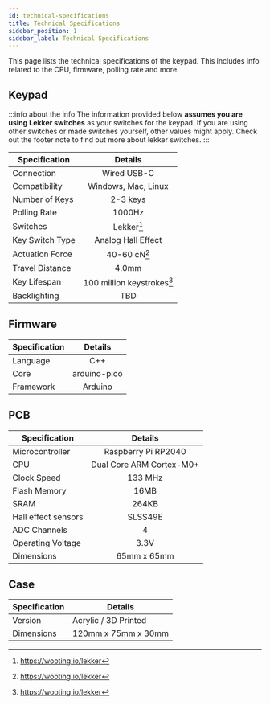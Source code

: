 ```yaml
---
id: technical-specifications
title: Technical Specifications
sidebar_position: 1
sidebar_label: Technical Specifications
---
```


This page lists the technical specifications of the keypad. This includes info related to the CPU, firmware, polling rate and more.

##  Keypad

:::info about the info
The information provided below **assumes you are using Lekker switches** as your switches for the keypad. If you are using other switches or made switches yourself, other values might apply. Check out the footer note to find out more about lekker switches.
:::

| **Specification** | **Details** |
| --- | :---: |
| Connection | Wired USB-C |
| Compatibility | Windows, Mac, Linux |
| Number of Keys | 2-3 keys |
| Polling Rate | 1000Hz |
| Switches | Lekker[^1] |
| Key Switch Type | Analog Hall Effect |
| Actuation Force | 40-60 cN[^1] |
| Travel Distance | 4.0mm |
| Key Lifespan | 100 million keystrokes[^1] |
| Backlighting | TBD |

[^1]: https://wooting.io/lekker

## Firmware

| **Specification** | **Details** |
| --- | :---: |
| Language | C++ |
| Core | arduino-pico |
| Framework | Arduino |

## PCB

| **Specification** | **Details** |
| --- | :---: |
| Microcontroller | Raspberry Pi RP2040 |
| CPU | Dual Core ARM Cortex-M0+ |
| Clock Speed | 133 MHz |
| Flash Memory | 16MB |
| SRAM | 264KB |
| Hall effect sensors | SLSS49E |
| ADC Channels | 4 |
| Operating Voltage | 3.3V |
| Dimensions | 65mm x 65mm |

## Case

| **Specification** | **Details** |
| --- | --- |
| Version | Acrylic / 3D Printed |
| Dimensions | 120mm x 75mm x 30mm |
